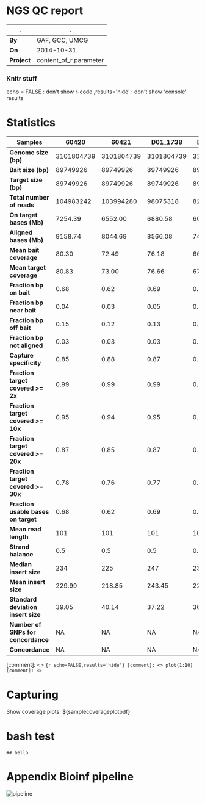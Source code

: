 # NGS QC report

.|.
---|---
**By** | GAF, GCC, UMCG
**On** | 2014-10-31
**Project** | content_of_r.parameter

### Knitr stuff
echo = FALSE : don't show r-code
,results='hide' : don't show 'console' results

# Statistics
Samples|60420|60421|D01_1738|D01_1740|58913|div472|div534|div678|D01_2051|D01_2121|D94_0780|D94_0853|D94_0900|D01_2542|D01_2544|D01_2546|D02_0737|D02_0923|D96_2129|D96_2125|D96_2127|D02_1635|D02_1637|D02_2495|D99_0735|D02_4772|D97_1628|D01_3687|13869|15311|8180|39548 
 ---|---|---|---|---|---|---|---|---|---|---|---|---|---|---|---|---|---|---|---|---|---|---|---|---|---|---|---|---|---|---|---|--- 
 **Genome size (bp)**|3101804739|3101804739|3101804739|3101804739|3101804739|3101804739|3101804739|3101804739|3101804739|3101804739|3101804739|3101804739|3101804739|3101804739|3101804739|3101804739|3101804739|3101804739|3101804739|3101804739|3101804739|3101804739|3101804739|3101804739|3101804739|3101804739|3101804739|3101804739|3101804739|3101804739|3101804739|3101804739 
 **Bait size (bp)**|89749926|89749926|89749926|89749926|89749926|89749926|89749926|89749926|89749926|89749926|89749926|89749926|89749926|89749926|89749926|89749926|89749926|89749926|89749926|89749926|89749926|89749926|89749926|89749926|89749926|89749926|89749926|89749926|89749926|89749926|89749926|89749926 
 **Target size (bp)**|89749926|89749926|89749926|89749926|89749926|89749926|89749926|89749926|89749926|89749926|89749926|89749926|89749926|89749926|89749926|89749926|89749926|89749926|89749926|89749926|89749926|89749926|89749926|89749926|89749926|89749926|89749926|89749926|89749926|89749926|89749926|89749926 
 **Total number of reads**|104983242|103994280| 98075318| 82697680| 93039704| 82363378|110724330| 99478414| 81446398| 79425380| 88180120| 95606892| 96836270| 99396596| 85724060| 98617494| 88276640| 98039438| 96290116| 91658148| 82907098| 90429974| 93569960|100231776| 86266568| 84266172| 85593610| 86573456| 84519956| 94810728| 90810394| 98566698 
 **On target bases (Mb)**|7254.39|6552.00|6880.58|6021.49|5924.34|5171.43|7180.24|4817.31|4441.91|5213.39|5097.45|5902.52|5531.96|5715.63|4906.79|6171.15|4808.21|5805.39|5749.12|5766.66|4828.20|5508.71|5964.83|6234.93|5943.64|5835.48|5957.45|4480.19|5244.58|5327.58|5931.48|5912.83 
 **Aligned bases (Mb)**|9158.74|8044.69|8566.08|7489.70|7296.46|6633.95|8968.73|6066.60|5606.99|6393.62|6596.43|7735.10|7011.03|7546.73|6561.62|8243.32|6061.83|7160.21|7112.62|7412.06|6100.85|7238.67|7947.67|8305.02|7548.72|7447.87|7548.66|5853.09|7012.51|7005.86|7823.41|7703.06 
 **Mean bait coverage**|80.30|72.49|76.18|66.65|65.51|57.15|79.51|53.29|49.17|57.52|56.44|65.07|61.17|63.31|54.29|68.33|53.18|64.24|63.66|63.79|53.40|60.96|65.99|68.98|65.79|64.62|65.97|49.60|58.08|59.00|65.64|65.42 
 **Mean target coverage**|80.83|73.00|76.66|67.09|66.01|57.62|80.00|53.67|49.49|58.09|56.80|65.77|61.64|63.68|54.67|68.76|53.57|64.68|64.06|64.25|53.80|61.38|66.46|69.47|66.22|65.02|66.38|49.92|58.44|59.36|66.09|65.88 
 **Fraction bp on bait**|0.68|0.62|0.69|0.72|0.63|0.62|0.64|0.48|0.54|0.64|0.57|0.60|0.56|0.57|0.56|0.62|0.54|0.58|0.59|0.62|0.57|0.60|0.63|0.61|0.68|0.68|0.68|0.51|0.61|0.55|0.64|0.59 
 **Fraction bp near bait**|0.04|0.03|0.05|0.04|0.04|0.05|0.05|0.02|0.03|0.04|0.04|0.03|0.03|0.04|0.04|0.03|0.03|0.04|0.04|0.03|0.03|0.04|0.05|0.04|0.05|0.06|0.05|0.03|0.04|0.04|0.05|0.03 
 **Fraction bp off bait**|0.15|0.12|0.13|0.14|0.11|0.13|0.11|0.10|0.12|0.11|0.14|0.16|0.13|0.15|0.15|0.18|0.11|0.10|0.10|0.15|0.13|0.16|0.16|0.17|0.14|0.14|0.14|0.13|0.17|0.14|0.16|0.15 
 **Fraction bp not aligned**|0.03|0.03|0.03|0.03|0.03|0.03|0.03|0.03|0.03|0.02|0.03|0.03|0.03|0.03|0.03|0.03|0.03|0.03|0.03|0.03|0.03|0.04|0.03|0.04|0.03|0.02|0.03|0.03|0.03|0.03|0.03|0.03 
 **Capture specificity**|0.85|0.88|0.87|0.86|0.89|0.87|0.89|0.90|0.88|0.89|0.86|0.84|0.87|0.85|0.85|0.82|0.89|0.90|0.90|0.85|0.87|0.84|0.84|0.83|0.86|0.86|0.86|0.87|0.83|0.86|0.84|0.85 
 **Fraction target covered >= 2x**|0.99|0.99|0.99|0.99|0.99|0.98|0.99|0.99|0.99|0.98|0.99|0.97|0.98|0.99|0.99|0.99|0.99|0.98|0.99|0.99|0.98|0.99|0.99|0.99|0.99|0.99|0.99|0.98|0.99|0.99|0.99|0.99 
 **Fraction target covered >= 10x**|0.95|0.94|0.95|0.93|0.94|0.93|0.96|0.93|0.92|0.92|0.93|0.91|0.93|0.94|0.94|0.94|0.93|0.95|0.95|0.94|0.91|0.93|0.95|0.95|0.95|0.94|0.94|0.91|0.93|0.93|0.94|0.93 
 **Fraction target covered >= 20x**|0.87|0.85|0.87|0.83|0.85|0.83|0.89|0.82|0.78|0.82|0.82|0.82|0.82|0.83|0.82|0.84|0.81|0.88|0.86|0.84|0.78|0.81|0.85|0.86|0.86|0.85|0.84|0.76|0.80|0.81|0.84|0.83 
 **Fraction target covered >= 30x**|0.78|0.76|0.77|0.72|0.74|0.71|0.81|0.70|0.64|0.70|0.69|0.71|0.70|0.72|0.68|0.74|0.68|0.77|0.75|0.72|0.65|0.70|0.74|0.75|0.75|0.73|0.73|0.62|0.68|0.69|0.73|0.72 
 **Fraction usable bases on target**|0.68|0.62|0.69|0.72|0.63|0.62|0.64|0.48|0.54|0.64|0.57|0.60|0.56|0.57|0.56|0.62|0.54|0.58|0.59|0.62|0.57|0.60|0.63|0.61|0.68|0.68|0.68|0.51|0.61|0.55|0.64|0.59 
 **Mean read length**|101|101|101|101|101|101|101|101|101|101|101|101|101|101|101|101|101|101|101|101|101|101|101|101|101|101|101|101|101|101|101|101 
 **Strand balance**|0.5|0.5|0.5|0.5|0.5|0.5|0.5|0.5|0.5|0.5|0.5|0.5|0.5|0.5|0.5|0.5|0.5|0.5|0.5|0.5|0.5|0.5|0.5|0.5|0.5|0.5|0.5|0.5|0.5|0.5|0.5|0.5 
 **Median insert size**|234|225|247|231|240|264|255|222|229|241|239|230|230|234|245|226|237|252|249|234|233|240|261|245|254|260|250|242|247|247|251|231 
 **Mean insert size**|229.99|218.85|243.45|228.61|235.77|258.36|250.66|218.83|225.63|237.72|236.19|226.47|227.95|232.06|240.41|223.77|233.08|245.89|246.18|230.93|227.37|236.48|253.52|239.01|249.11|254.19|246.31|239.04|239.90|239.61|245.09|227.82 
 **Standard deviation insert size**|39.05|40.14|37.22|36.86|39.64|42.24|40.56|34.33|35.10|39.67|35.63|35.37|35.07|45.42|42.61|34.94|37.26|41.37|38.30|35.23|35.44|40.70|47.30|35.16|40.76|42.30|41.04|34.28|42.46|39.90|40.66|33.93 
 **Number of SNPs for concordance**|NA|NA|NA|NA|NA|NA|NA|NA|NA|NA|NA|NA|NA|NA|NA|NA|NA|NA|NA|NA|NA|NA|NA|NA|NA|NA|NA|NA|NA|NA|NA|NA 
 **Concordance**|NA|NA|NA|NA|NA|NA|NA|NA|NA|NA|NA|NA|NA|NA|NA|NA|NA|NA|NA|NA|NA|NA|NA|NA|NA|NA|NA|NA|NA|NA|NA|NA 

[comment]: <> ```{r echo=FALSE,results='hide'}
[comment]: <> plot(1:10)
[comment]: <> ```

# Capturing
Show coverage plots: ${samplecoverageplotpdf}

# bash test

```
## hello
```

# Appendix Bioinf pipeline
![pipeline](http://chapmanb.github.io/bcbb/lane_processing.png)
